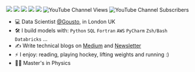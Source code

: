 [<img src="https://img.shields.io/badge/youtube-%230077B5.svg?&style=for-the-badge&logo=youtube&logoColor=white&color=FF0000" />](https://www.youtube.com/@egorhowell?sub_confirmation=1)
[<img src="https://img.shields.io/badge/Medium-12100E?style=for-the-badge&logo=medium&logoColor=white" />](https://medium.com/@egorhowell)
[<img src="https://img.shields.io/badge/Substack-%23006f5c.svg?style=for-the-badge&logo=substack&logoColor=FF6719" />](https://dishingthedata.substack.com/)
[<img src="https://img.shields.io/badge/linkedin-%230077B5.svg?&style=for-the-badge&logo=linkedin&logoColor=white" />](https://uk.linkedin.com/in/egor-howell-092a721b3)
[<img src="https://img.shields.io/badge/Twitter-1DA1F2?style=for-the-badge&logo=twitter&logoColor=white" />](https://twitter.com/EgorHowell)
![YouTube Channel Views](https://img.shields.io/youtube/channel/views/UC9Tl0-lzeDPH4y7LcRwRSQA)
![YouTube Channel Subscribers](https://img.shields.io/youtube/channel/subscribers/UC9Tl0-lzeDPH4y7LcRwRSQA)


- :computer: Data Scientist [@Gousto](https://www.gousto.co.uk/), in London UK
- :hammer_and_wrench: I build models with: `Python` `SQL` `Fortran` `AWS` `PyCharm` `Zsh/Bash` `Databricks` ...
- :writing_hand: Write technical blogs on [Medium](https://medium.com/@egorhowell) and [Newsletter](https://dishingthedata.substack.com/) 
- ⚡ I enjoy: reading, playing hockey, lifting weights and running :) 
- :student: Master's in Physics
